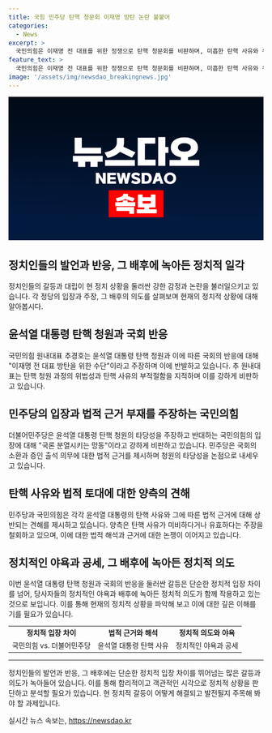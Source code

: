 ```yaml
---
title: 국힘 민주당 탄핵 청문회 이재명 방탄 논란 불붙어
categories:
  - News
excerpt: >
  국민의힘은 이재명 전 대표를 위한 정쟁으로 탄핵 청문회를 비판하며, 미흡한 탄핵 사유와 위법한 절차를 지적했다. 이에 대해 국민의힘은 민주당의 탄핵을 국민의 선택 뒤엎는 대선불복으로 비판하고, 국회 청문회를 통해 국론 분열과 갑질을 조장하는 행위로 비난했다. 이에 대해 국민의힘은 불법 도발 등 탄핵 사유가 미비하다고 주장했으며, 이번 청문회는 이재명 전 대표를 방탄하기 위한 것이라고 지적했다. 정치적 야욕이 담긴 이러한 탄핵 분위기는 국론을 분열시키고 정쟁을 조장하는 것이라고 강력히 비판했다.
feature_text: >
  국민의힘은 이재명 전 대표를 위한 정쟁으로 탄핵 청문회를 비판하며, 미흡한 탄핵 사유와 위법한 절차를 지적했다. 이에 대해 국민의힘은 민주당의 탄핵을 국민의 선택 뒤엎는 대선불복으로 비판하고, 국회 청문회를 통해 국론 분열과 갑질을 조장하는 행위로 비난했다. 이에 대해 국민의힘은 불법 도발 등 탄핵 사유가 미비하다고 주장했으며, 이번 청문회는 이재명 전 대표를 방탄하기 위한 것이라고 지적했다. 정치적 야욕이 담긴 이러한 탄핵 분위기는 국론을 분열시키고 정쟁을 조장하는 것이라고 강력히 비판했다.
image: '/assets/img/newsdao_breakingnews.jpg'
---
```


<p><img src="/assets/img/newsdao_breakingnews.jpg" alt="ranknews 속보" /></p>

<h2>정치인들의 발언과 반응, 그 배후에 녹아든 정치적 일각</h2>

<p data-ke-size="size16">정치인들의 갈등과 대립이 현 정치 상황을 둘러싼 강한 감정과 논란을 불러일으키고 있습니다. 각 정당의 입장과 주장, 그 배후의 의도를 살펴보며 현재의 정치적 상황에 대해 알아봅시다.</p>

<h2 data-ke-size="size26">윤석열 대통령 탄핵 청원과 국회 반응</h2>

<p data-ke-size="size16">국민의힘 원내대표 추경호는 윤석열 대통령 탄핵 청원과 이에 따른 국회의 반응에 대해 "이재명 전 대표 방탄을 위한 수단"이라고 주장하며 이에 반발하고 있습니다. 추 원내대표는 탄핵 청원 과정의 위법성과 탄핵 사유의 부적절함을 지적하며 이를 강하게 비판하고 있습니다.</p>

<h2 data-ke-size="size26">민주당의 입장과 법적 근거 부재를 주장하는 국민의힘</h2>

<p data-ke-size="size16">더불어민주당은 윤석열 대통령 탄핵 청원의 타당성을 주장하고 반대하는 국민의힘의 입장에 대해 "국론 분열시키는 망동"이라고 강하게 비판하고 있습니다. 민주당은 국회의 소환과 증인 출석 의무에 대한 법적 근거를 제시하며 청원의 타당성을 논점으로 내세우고 있습니다.</p>

<h2 data-ke-size="size26">탄핵 사유와 법적 토대에 대한 양측의 견해</h2>

<p data-ke-size="size16">민주당과 국민의힘은 각각 윤석열 대통령의 탄핵 사유와 그에 따른 법적 근거에 대해 상반되는 견해를 제시하고 있습니다. 양측은 탄핵 사유가 미비하다거나 유효하다는 주장을 철회하고 있으며, 이에 대한 법적 해석과 근거에 대한 논쟁이 이어지고 있습니다.</p>

<h2 data-ke-size="size26">정치적인 야욕과 공세, 그 배후에 녹아든 정치적 의도</h2>

<p data-ke-size="size16">이번 윤석열 대통령 탄핵 청원과 국회의 반응을 둘러싼 갈등은 단순한 정치적 입장 차이를 넘어, 당사자들의 정치적인 야욕과 배후에 녹아든 정치적 의도가 함께 작용하고 있는 것으로 보입니다. 이를 통해 현재의 정치적 상황을 파악해 보고 이에 대한 깊은 이해를 기를 필요가 있습니다.</p>

<table>
    <tr>
        <td style="text-align: center; height: 17px;"><b>정치적 입장 차이</b></td>
        <td style="text-align: center; height: 17px;"><b>법적 근거와 해석</b></td>
        <td style="text-align: center; height: 17px;"><b>정치적 의도와 야욕</b></td>
    </tr>
    <tr>
        <td style="text-align: center;">국민의힘 vs. 더불어민주당</td>
        <td style="text-align: center;">윤석열 대통령 탄핵 사유</td>
        <td style="text-align: center;">정치적인 야욕과 공세</td>
    </tr>
</table>

<hr>

<p data-ke-size="size16">정치인들의 발언과 반응, 그 배후에는 단순한 정치적 입장 차이를 뛰어넘는 많은 갈등과 의도가 녹아들어 있습니다. 이를 통해 합리적이고 객관적인 시각으로 정치적 상황을 판단하고 분석할 필요가 있습니다. 현 정치적 갈등이 어떻게 해결되고 발전될지 주목해 봐야 할 과제입니다.</p>
실시간 뉴스 속보는, <a href="https://newsdao.kr" rel="dofollow">https://newsdao.kr</a>


